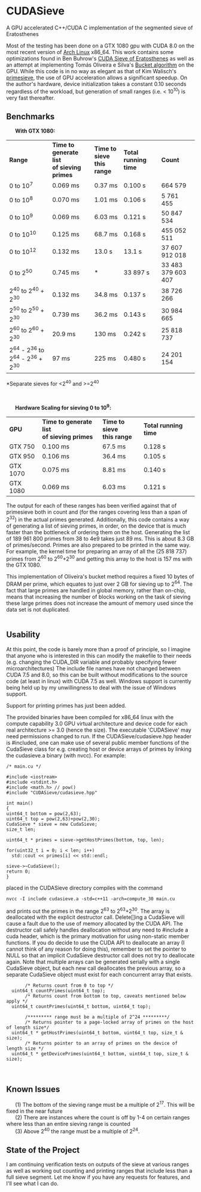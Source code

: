# CUDASieve
A GPU accelerated C++/CUDA C implementation of the segmented sieve of Eratosthenes

Most of the testing has been done on a GTX 1080 gpu with CUDA 8.0 on the most recent version of <a href="https://www.archlinux.org"> Arch Linux</a> x86_64.  This work contains some optimizations found in Ben Buhrow's <a href="https://sites.google.com/site/bbuhrow/home/cuda-sieve-of-eratosthenes">CUDA Sieve of Eratosthenes</a> as well as an attempt at implementing Tomás Oliveira e Silva's <a href="http://sweet.ua.pt/tos/software/prime_sieve.html">Bucket
algorithm</a> on the GPU.
While this code is in no way as elegant as that of Kim Walisch's <a href="http://primesieve.org">primesieve</a>, the use of GPU acceleration allows a
significant speedup.  On the author's hardware, device initialization takes a constant 0.10 seconds regardless of the
workload, but generation of small ranges (i.e. < 10<sup>10</sup>) is very fast thereafter.<br>

Benchmarks
----------
<p>&nbsp;&nbsp;&nbsp;&nbsp;&nbsp;&nbsp;<b>With GTX 1080:</b></p>
<table>
<tr><td><b>Range</td><td><b>Time to generate list<br> of sieving primes</td><td><b>Time to sieve<br> this range</td><td><b>Total running time</td><td><b>Count</td></tr>
<tr><td> 0 to 10<sup>7</sup> </td><td> 0.069 ms</td> <td> 0.37 ms</td><td> 0.100 s <td> 664 579</td></tr>
<tr><td> 0 to 10<sup>8</sup></td><td>  0.070 ms </td><td> 1.01 ms </td><td> 0.106 s</td><td> 5 761 455</td></tr>  
<tr><td> 0 to 10<sup>9</sup></td><td> 0.069 ms  </td><td> 6.03 ms  </td><td> 0.121 s </td><td> 50 847 534</td></tr>  
<tr><td> 0 to 10<sup>10</sup></td><td> 0.125 ms</td><td> 68.7 ms</td><td> 0.168 s</td><td> 455 052 511</td></tr>  
<tr><td> 0 to 10<sup>12</sup></td><td> 0.132 ms</td><td> 13.0 s</td><td> 13.1 s</td><td> 37 607 912 018</td></tr>  
<tr><td> 0 to 2<sup>50</sup></td><td> 0.745 ms</td><td> *  </td><td> 33 897 s </td><td> 33 483 379 603 407</td></tr>  
<tr><td> 2<sup>40</sup> to 2<sup>40</sup> + 2<sup>30</sup></td><td> 0.132 ms</td><td> 34.8 ms</td><td> 0.137 s</td><td> 38 726 266</td></tr>  
<tr><td> 2<sup>50</sup> to 2<sup>50</sup> + 2<sup>30</sup></td><td> 0.739 ms</td><td> 36.2 ms</td><td> 0.143 s</td><td> 30 984 665</td></tr>  
<tr><td> 2<sup>60</sup> to 2<sup>60</sup> + 2<sup>30</sup></td><td> 20.9 ms</td><td> 130 ms</td><td> 0.242 s </td><td> 25 818 737</td></tr>
<tr><td> 2<sup>64</sup> - 2<sup>36</sup> to 2<sup>64</sup> - 2<sup>36</sup> + 2<sup>30</sup></td><td> 97 ms</td><td> 225 ms</td><td> 0.480 s </td><td> 24 201 154</td></tr></table>
<p>*Separate sieves for <2<sup>40</sup> and >=2<sup>40</sup></p>
<br>

<p>&nbsp;&nbsp;&nbsp;&nbsp;&nbsp;&nbsp;<b>Hardware Scaling for sieving 0 to 10<sup>9</sup>:</b></p>
<table>
<tr><td><b>GPU</td><td><b>Time to generate list<br> of sieving primes</td><td><b>Time to sieve<br> this range</td><td><b>Total running time</td></tr>
<tr><td>GTX 750</td><td>0.100 ms</td><td>67.5 ms</td><td>0.128 s</td></tr>
<tr><td>GTX 950</td><td>0.106 ms</td><td>36.4 ms</td><td>0.105 s</td></tr>
<tr><td>GTX 1070</td><td>0.075 ms</td><td>8.81 ms</td><td>0.140 s</td></tr>
<tr><td>GTX 1080</td><td>0.069 ms</td><td>6.03 ms</td><td>0.121 s</td></tr>
</table>

The output for each of these ranges has been verified against that of primesieve both in count and (for the ranges covering
less than a span of 2<sup>32</sup>) in the actual primes generated.  Additionally, this code contains a way of generating a
 list of sieving primes, in order, on the device that is much faster than the bottleneck of ordering them on the host.
  Generating the list of 189 961 800 primes from 38 to 4e9 takes just 89 ms.  This is about 8.3 GB of primes/second.  Primes
  are also prepared to be printed in the same way.  For example, the kernel time for preparing an array of all the (25 818 737) primes from 2<sup>60</sup> to 2<sup>60</sup>+2<sup>30</sup> and getting this array to the host is 157 ms with the GTX 1080.
  
  This implementation of Oliveira's bucket method requires a fixed 10 bytes of DRAM per prime, which equates to just over 2 GB
for sieving up to 2<sup>64</sup>.  The fact that
large primes are handled in global memory, rather than on-chip, means that increasing the number of blocks working on the
task of sieving these large primes does not increase the amount of memory used since the data set is not duplicated.<br><br>

Usability
---------

At this point, the code is barely more than a proof of principle, so I imagine that anyone who is interested in this can
modify the makefile to their needs (e.g. changing the CUDA_DIR variable and probably specifying fewer microarchitectures)  The include file names have not changed between CUDA 7.5 and 8.0, so this can be built without modifications to the source code (at least in linux) with CUDA 7.5 as well.  Windows support is currently being held up by my unwillingness to deal with the issue of Windows support.

Support for printing primes has just been added.

The provided binaries have been compiled for x86_64 linux with the compute capability 3.0 GPU virtual architecture and device code for each real architecture >= 3.0 (hence the size).  The executable 'CUDASieve' may need permissions changed to run.  If the CUDASieve/cudasieve.hpp header is #included, one can make use of several public member functions of the CudaSieve class for e.g. creating host or device arrays of primes by linking the cudasieve.a binary (with nvcc).  For example:
```
/* main.cu */

#include <iostream>
#include <stdint.h>
#include <math.h> // pow()
#include "CUDASieve/cudasieve.hpp"

int main()
{
uint64_t bottom = pow(2,63);
uint64_t top = pow(2,63)+pow(2,30);
CudaSieve * sieve = new CudaSieve;
size_t len;

uint64_t * primes = sieve->getHostPrimes(bottom, top, len);

for(uint32_t i = 0; i < len; i++)
  std::cout << primes[i] << std::endl;

sieve->~CudaSieve();
return 0;
}
```
placed in the CUDASieve directory compiles with the command 
```
nvcc -I include cudasieve.a -std=c++11 -arch=compute_30 main.cu
```
and prints out the primes in the range 2<sup>63</sup> to 2<sup>63</sup>+2<sup>30</sup>.  The array is deallocated with the explicit destructor call.  Delete[]ing a CudaSieve will cause a fault due to the use of memory allocated by the CUDA API.  The destructor call safely handles deallocation without any need to #include a cuda header, which is the primary motivation for using non-static member functions.  If you do decide to use the CUDA API to deallocate an array (I cannot think of any reason for doing this), remember to set the pointer to NULL so that an implicit CudaSieve destructor call does not try to deallocate again.  Note that multiple arrays can be generated serially with a single CudaSieve object, but each new call deallocates the previous array, so a separate CudaSieve object must exist for each concurrent array that exists.

```
       /* Returns count from 0 to top */
  uint64_t countPrimes(uint64_t top);
       /* Returns count from bottom to top, caveats mentioned below apply */
  uint64_t countPrimes(uint64_t bottom, uint64_t top);

       /********* range must be a multiple of 2^24 *********/
       /* Returns pointer to a page-locked array of primes on the host of length size*/
  uint64_t * getHostPrimes(uint64_t bottom, uint64_t top, size_t & size);
       /* Returns pointer to an array of primes on the device of length size */
  uint64_t * getDevicePrimes(uint64_t bottom, uint64_t top, size_t & size);
```

<br>

Known Issues
------------

  &nbsp;&nbsp;&nbsp;&nbsp;&nbsp;&nbsp;(1) The bottom of the sieving range must be a multiple of 2<sup>17</sup>.  This will be fixed in the near future<br>
  &nbsp;&nbsp;&nbsp;&nbsp;&nbsp;&nbsp;(2) There are instances where the count is off by 1-4 on certain ranges where less than an entire sieving range is counted<br>
  &nbsp;&nbsp;&nbsp;&nbsp;&nbsp;&nbsp;(3) Above 2<sup>40</sup> the range must be a multiple of 2<sup>24</sup>.
<br>

State of the Project
-------------------
I am continuing verification tests on outputs of the sieve at various ranges as well as working out counting and printing ranges that include less than a full sieve segment.  Let me know if you have any requests for features, and I'll see what I can do.
